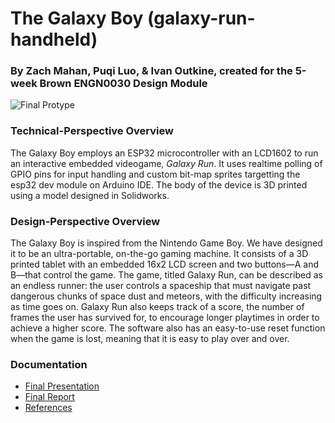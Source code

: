 # The Galaxy Boy (galaxy-run-handheld)
### By Zach Mahan, Puqi Luo, & Ivan Outkine, created for the 5-week Brown ENGN0030 Design Module
![Final Protype](docs/images/final_prototype.png)

### Technical-Perspective Overview
   The Galaxy Boy employs an ESP32 microcontroller with an LCD1602 to run an interactive embedded videogame, *Galaxy Run*. It uses realtime polling of GPIO pins for input handling and custom bit-map sprites targetting the esp32 dev module on Arduino IDE. The body of the device is 3D printed using a model designed in Solidworks.

### Design-Perspective Overview
   The Galaxy Boy is inspired from the Nintendo Game Boy. We have designed it to be an ultra-portable, on-the-go gaming machine. It consists of a 3D printed tablet with an embedded 16x2 LCD screen and two buttons—A and B—that control the game. The game, titled Galaxy Run, can be described as an endless runner: the user controls a spaceship that must navigate past dangerous chunks of space dust and meteors, with the difficulty increasing as time goes on. Galaxy Run also keeps track of a score, the number of frames the user has survived for, to encourage longer playtimes in order to achieve a higher score. The software also has an easy-to-use reset function when the game is lost, meaning that it is easy to play over and over.

### Documentation
- [Final Presentation](docs/pdfs/Week5Presentation.pdf)
- [Final Report](/docs/pdfs/Week5Report.pdf)
- [References](/docs/references.md)
